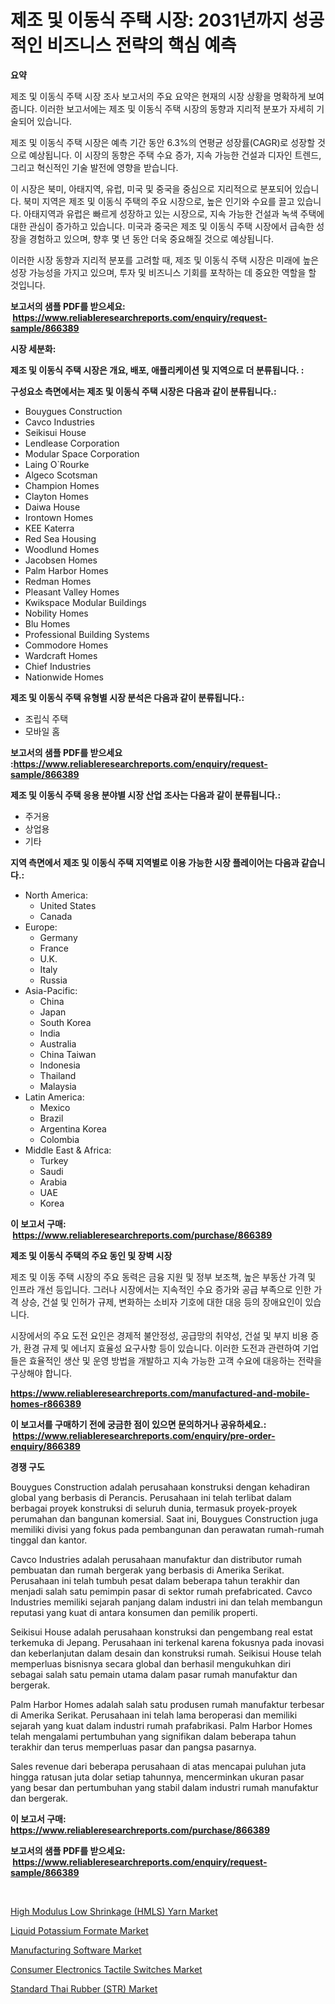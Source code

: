 <p><h1>제조 및 이동식 주택 시장: 2031년까지 성공적인 비즈니스 전략의 핵심 예측</h1></p><p><strong>요약</strong></p>
<p><p>제조 및 이동식 주택 시장 조사 보고서의 주요 요약은 현재의 시장 상황을 명확하게 보여줍니다. 이러한 보고서에는 제조 및 이동식 주택 시장의 동향과 지리적 분포가 자세히 기술되어 있습니다.</p><p>제조 및 이동식 주택 시장은 예측 기간 동안 6.3%의 연평균 성장률(CAGR)로 성장할 것으로 예상됩니다. 이 시장의 동향은 주택 수요 증가, 지속 가능한 건설과 디자인 트렌드, 그리고 혁신적인 기술 발전에 영향을 받습니다.</p><p>이 시장은 북미, 아태지역, 유럽, 미국 및 중국을 중심으로 지리적으로 분포되어 있습니다. 북미 지역은 제조 및 이동식 주택의 주요 시장으로, 높은 인기와 수요를 끌고 있습니다. 아태지역과 유럽은 빠르게 성장하고 있는 시장으로, 지속 가능한 건설과 녹색 주택에 대한 관심이 증가하고 있습니다. 미국과 중국은 제조 및 이동식 주택 시장에서 급속한 성장을 경험하고 있으며, 향후 몇 년 동안 더욱 중요해질 것으로 예상됩니다.</p><p>이러한 시장 동향과 지리적 분포를 고려할 때, 제조 및 이동식 주택 시장은 미래에 높은 성장 가능성을 가지고 있으며, 투자 및 비즈니스 기회를 포착하는 데 중요한 역할을 할 것입니다.</p></p>
<p><strong>보고서의 샘플 PDF를 받으세요: &nbsp;<a href="https://www.reliableresearchreports.com/enquiry/request-sample/866389">https://www.reliableresearchreports.com/enquiry/request-sample/866389</a></strong></p>
<p><strong>시장 세분화:</strong></p>
<p><strong> 제조 및 이동식 주택 시장은 개요, 배포, 애플리케이션 및 지역으로 더 분류됩니다. :</strong></p>
<p><strong>구성요소 측면에서는 제조 및 이동식 주택 시장은 다음과 같이 분류됩니다.:</strong></p>
<p><ul><li>Bouygues Construction</li><li>Cavco Industries</li><li>Seikisui House</li><li>Lendlease Corporation</li><li>Modular Space Corporation</li><li>Laing O`Rourke</li><li>Algeco Scotsman</li><li>Champion Homes</li><li>Clayton Homes</li><li>Daiwa House</li><li>Irontown Homes</li><li>KEE Katerra</li><li>Red Sea Housing</li><li>Woodlund Homes</li><li>Jacobsen Homes</li><li>Palm Harbor Homes</li><li>Redman Homes</li><li>Pleasant Valley Homes</li><li>Kwikspace Modular Buildings</li><li>Nobility Homes</li><li>Blu Homes</li><li>Professional Building Systems</li><li>Commodore Homes</li><li>Wardcraft Homes</li><li>Chief Industries</li><li>Nationwide Homes</li></ul></p>
<p><strong> 제조 및 이동식 주택 유형별 시장 분석은 다음과 같이 분류됩니다.:</strong></p>
<p><ul><li>조립식 주택</li><li>모바일 홈</li></ul></p>
<p><strong>보고서의 샘플 PDF를 받으세요 :<a href="https://www.reliableresearchreports.com/enquiry/request-sample/866389">https://www.reliableresearchreports.com/enquiry/request-sample/866389</a></strong></p>
<p><strong> 제조 및 이동식 주택 응용 분야별 시장 산업 조사는 다음과 같이 분류됩니다.:</strong></p>
<p><ul><li>주거용</li><li>상업용</li><li>기타</li></ul></p>
<p><strong>지역 측면에서 제조 및 이동식 주택 지역별로 이용 가능한 시장 플레이어는 다음과 같습니다.:</strong></p>
<p><ul>
    <li>
        North America:
        <ul>
            <li>United States</li>
            <li>Canada</li>
        </ul>
    </li>
    <li>
        Europe:
        <ul>
            <li>Germany</li>
            <li>France</li>
            <li>U.K.</li>
            <li>Italy</li>
            <li>Russia</li>
        </ul>
    </li>
    <li>
        Asia-Pacific:
        <ul>
            <li>China</li>
            <li>Japan</li>
            <li>South Korea</li>
            <li>India</li>
            <li>Australia</li>
            <li>China Taiwan</li>
            <li>Indonesia</li>
            <li>Thailand</li>
            <li>Malaysia</li>
        </ul>
    </li>
    <li>
        Latin America:
        <ul>
            <li>Mexico</li>
            <li>Brazil</li>
            <li>Argentina Korea</li>
            <li>Colombia</li>
        </ul>
    </li>
    <li>
        Middle East & Africa:
        <ul>
            <li>Turkey</li>
            <li>Saudi</li>
            <li>Arabia</li>
            <li>UAE</li>
            <li>Korea</li>
        </ul>
    </li>
    </ul></p>
<p><strong>이 보고서 구매: &nbsp;<a href="https://www.reliableresearchreports.com/purchase/866389">https://www.reliableresearchreports.com/purchase/866389</a></strong></p>
<p><strong>제조 및 이동식 주택의 주요 동인 및 장벽 시장</strong></p>
<p><p>제조 및 이동 주택 시장의 주요 동력은 금융 지원 및 정부 보조책, 높은 부동산 가격 및 인프라 개선 등입니다. 그러나 시장에서는 지속적인 수요 증가와 공급 부족으로 인한 가격 상승, 건설 및 인허가 규제, 변화하는 소비자 기호에 대한 대응 등의 장애요인이 있습니다.</p><p>시장에서의 주요 도전 요인은 경제적 불안정성, 공급망의 취약성, 건설 및 부지 비용 증가, 환경 규제 및 에너지 효율성 요구사항 등이 있습니다. 이러한 도전과 관련하여 기업들은 효율적인 생산 및 운영 방법을 개발하고 지속 가능한 고객 수요에 대응하는 전략을 구상해야 합니다.</p></p>
<p><strong><a href="https://www.reliableresearchreports.com/manufactured-and-mobile-homes-r866389">https://www.reliableresearchreports.com/manufactured-and-mobile-homes-r866389</a></strong></p>
<p><strong>이 보고서를 구매하기 전에 궁금한 점이 있으면 문의하거나 공유하세요.: &nbsp;<a href="https://www.reliableresearchreports.com/enquiry/pre-order-enquiry/866389">https://www.reliableresearchreports.com/enquiry/pre-order-enquiry/866389</a></strong></p>
<p><strong>경쟁 구도</strong></p>
<p><p>Bouygues Construction adalah perusahaan konstruksi dengan kehadiran global yang berbasis di Perancis. Perusahaan ini telah terlibat dalam berbagai proyek konstruksi di seluruh dunia, termasuk proyek-proyek perumahan dan bangunan komersial. Saat ini, Bouygues Construction juga memiliki divisi yang fokus pada pembangunan dan perawatan rumah-rumah tinggal dan kantor.</p><p>Cavco Industries adalah perusahaan manufaktur dan distributor rumah pembuatan dan rumah bergerak yang berbasis di Amerika Serikat. Perusahaan ini telah tumbuh pesat dalam beberapa tahun terakhir dan menjadi salah satu pemimpin pasar di sektor rumah prefabricated. Cavco Industries memiliki sejarah panjang dalam industri ini dan telah membangun reputasi yang kuat di antara konsumen dan pemilik properti.</p><p>Seikisui House adalah perusahaan konstruksi dan pengembang real estat terkemuka di Jepang. Perusahaan ini terkenal karena fokusnya pada inovasi dan keberlanjutan dalam desain dan konstruksi rumah. Seikisui House telah memperluas bisnisnya secara global dan berhasil mengukuhkan diri sebagai salah satu pemain utama dalam pasar rumah manufaktur dan bergerak.</p><p>Palm Harbor Homes adalah salah satu produsen rumah manufaktur terbesar di Amerika Serikat. Perusahaan ini telah lama beroperasi dan memiliki sejarah yang kuat dalam industri rumah prafabrikasi. Palm Harbor Homes telah mengalami pertumbuhan yang signifikan dalam beberapa tahun terakhir dan terus memperluas pasar dan pangsa pasarnya.</p><p>Sales revenue dari beberapa perusahaan di atas mencapai puluhan juta hingga ratusan juta dolar setiap tahunnya, mencerminkan ukuran pasar yang besar dan pertumbuhan yang stabil dalam industri rumah manufaktur dan bergerak.</p></p>
<p><strong>이 보고서 구매: &nbsp; <a href="https://www.reliableresearchreports.com/purchase/866389">https://www.reliableresearchreports.com/purchase/866389</a></strong></p>
<p><strong>보고서의 샘플 PDF를 받으세요: &nbsp;<a href="https://www.reliableresearchreports.com/enquiry/request-sample/866389">https://www.reliableresearchreports.com/enquiry/request-sample/866389</a></strong><strong></strong></p>
<p>&nbsp;</p>
<p><p><a href="https://www.linkedin.com/pulse/high-modulus-low-shrinkage-hmls-yarn-market-share-amp-new-trends-yt1ke?trackingId=sYto17rpRuTeG56v3S%2FMHg%3D%3D">High Modulus Low Shrinkage (HMLS) Yarn Market</a></p><p><a href="https://issuu.com/reportprime-2/docs/liquid-potassium-formate-market-size-2030.pptx">Liquid Potassium Formate Market</a></p><p><a href="https://github.com/luckyshygirl/Market-Research-Report-List-4/blob/main/manufacturing-software-market.md">Manufacturing Software Market</a></p><p><a href="https://silk-columnist-571.notion.site/Consumer-Electronics-Tactile-Switches-Market-Analysis-Its-CAGR-Market-Segmentation-and-Global-Indu-6bec4715b97a468b982c9328d5541f9a">Consumer Electronics Tactile Switches Market</a></p><p><a href="https://www.linkedin.com/pulse/standard-thai-rubber-str-market-dynamics-2024-2031-also-nyene?trackingId=Hsj8mn2UAs%2Bjz1XkXY%2F3Tw%3D%3D">Standard Thai Rubber (STR) Market</a></p></p>